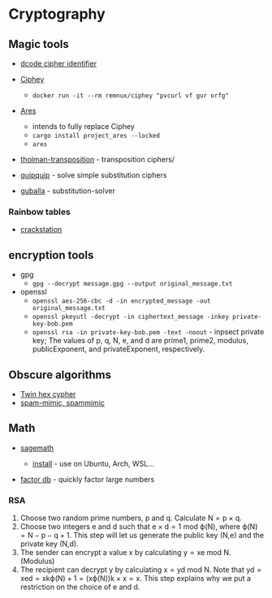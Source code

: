 # Cryptography

## Magic tools

- [dcode cipher identifier](https://www.dcode.fr/cipher-identifier)
- [Ciphey](https://github.com/Ciphey/Ciphey)
  - `docker run -it --rm remnux/ciphey "pvcurl vf gur orfg"`
- [Ares](https://github.com/bee-san/Ares)

  - intends to fully replace Ciphey
  - `cargo install project_ares --locked`
  - `ares`

- [tholman-transposition](https://tholman.com/other/transposition/) - transposition ciphers/

- [quipquip](https://www.quipqiup.com/) - solve simple substitution ciphers
- [guballa](https://www.guballa.de/substitution-solver) - substitution-solver

### Rainbow tables

- [crackstation](https://crackstation.net/)

## encryption tools

- gpg
  - `gpg --decrypt message.gpg --output original_message.txt`
- openssl
  - `openssl aes-256-cbc -d -in encrypted_message -out original_message.txt`
  - `openssl pkeyutl -decrypt -in ciphertext_message -inkey private-key-bob.pem`
  - `openssl rsa -in private-key-bob.pem -text -noout` - inpsect private key; The values of p, q, N, e, and d are prime1, prime2, modulus, publicExponent, and privateExponent, respectively.

## Obscure algorithms

- [Twin hex cypher](https://www.calcresult.com/misc/cyphers/twin-hex.html)
- [spam-mimic, spammimic](https://www.spammimic.com/explain.shtml)

## Math

- [sagemath](https://www.sagemath.org/)

  - [install](https://doc.sagemath.org/html/en/reference/spkg/_sagemath.html) - use on Ubuntu, Arch, WSL...

- [factor db](http://factordb.com/) - quickly factor large numbers

### RSA

1. Choose two random prime numbers, p and q. Calculate N = p × q.
2. Choose two integers e and d such that e × d = 1 mod ϕ(N), where ϕ(N) = N − p − q + 1. This step will let us generate the public key (N,e) and the private key (N,d).
3. The sender can encrypt a value x by calculating y = xe mod N. (Modulus)
4. The recipient can decrypt y by calculating x = yd mod N. Note that yd = xed = xkϕ(N) + 1 = (xϕ(N))k × x = x. This step explains why we put a restriction on the choice of e and d.


